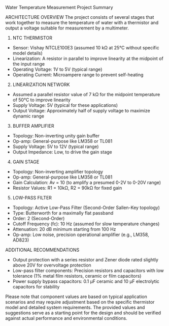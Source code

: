 Water Temperature Measurement Project Summary

ARCHITECTURE OVERVIEW
The project consists of several stages that work together to measure the temperature of water with a thermistor and output a voltage suitable for measurement by a multimeter.

1. NTC THERMISTOR
- Sensor: Vishay NTCLE100E3 (assumed 10 kΩ at 25°C without specific model details)
- Linearization: A resistor in parallel to improve linearity at the midpoint of the input range
- Operating Voltage: 1V to 5V (typical range)
- Operating Current: Microampere range to prevent self-heating

2. LINEARIZATION NETWORK
- Assumed a parallel resistor value of 7 kΩ for the midpoint temperature of 50°C to improve linearity
- Supply Voltage: 5V (typical for these applications)
- Output Voltage: Approximately half of supply voltage to maximize dynamic range

3. BUFFER AMPLIFIER
- Topology: Non-inverting unity gain buffer
- Op-amp: General-purpose like LM358 or TL081
- Supply Voltage: 5V to 12V (typical range)
- Output Impedance: Low, to drive the gain stage

4. GAIN STAGE
- Topology: Non-inverting amplifier topology
- Op-amp: General-purpose like LM358 or TL081
- Gain Calculation: Av = 10 (to amplify a presumed 0-2V to 0-20V range)
- Resistor Values: R1 = 10kΩ, R2 = 90kΩ for fixed gain

5. LOW-PASS FILTER
- Topology: Active Low-Pass Filter (Second-Order Sallen-Key topology)
- Type: Butterworth for a maximally flat passband
- Order: 2 (Second-Order)
- Cutoff Frequency (fc): 10 Hz (assumed for slow temperature changes)
- Attenuation: 20 dB minimum starting from 100 Hz
- Op-amp: Low noise, precision operational amplifier (e.g., LM358, AD823)

ADDITIONAL RECOMMENDATIONS
- Output protection with a series resistor and Zener diode rated slightly above 20V for overvoltage protection
- Low-pass filter components: Precision resistors and capacitors with low tolerance (1% metal film resistors, ceramic or film capacitors)
- Power supply bypass capacitors: 0.1 μF ceramic and 10 μF electrolytic capacitors for stability

Please note that component values are based on typical application scenarios and may require adjustment based on the specific thermistor model and detailed system requirements. The provided values and suggestions serve as a starting point for the design and should be verified against actual performance and environmental conditions.